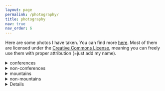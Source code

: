```yaml
---
layout: page
permalink: /photography/
title: photography
nav: true
nav_order: 6
---
```


Here are some photos I have taken. You can find more [here](https://www.flickr.com/photos/57449897@N07/). Most of them are licensed under the [Creative Commons License](https://creativecommons.org/share-your-work/cclicenses/), meaning you can freely use them with proper attribution (=just add my name).
<details>
        
  <summary>conferences</summary>
        
  <li><a href="https://flic.kr/s/aHBqjBZ69P">Workshop "Background beliefs in the construction of meaning"</a>, Tübingen, Germany, 2025</li>
        
  <li><a href="https://flic.kr/s/aHBqjC5rNX">The 24th Amsterdam Colloquium</a>, Amsterdam, Netherlands, 2024</li>
        
  <li><a href="https://flic.kr/s/aHBqjBzdz6">MECORE closing workshop</a>, Konstanz, Germany, 2024</li>
        
  <li><a href="https://flic.kr/s/aHBqjBzgKS">Linguistics of Political Discourse summer school</a>, Graz, 2024</li>
    
  <li><a href="https://flic.kr/s/aHBqjBoSHs">Workshop "Polar Question Meaning Across Languages"</a>, Amsterdam, Netherlands, 2024</li>
    
  <li><a href="https://flic.kr/s/aHBqjAfirU">The Acquaintance Inference Workshop</a>, Konstanz, Germany, 2022</li>
       
  <li><a href="https://www.flickr.com/gp/57449897@N07/PL4saaeW66">NASSLLI summer school</a>, Los Angeles, USA, 2022</li>
  <li><a href="https://www.flickr.com/gp/57449897@N07/6B0n6s6jLT">Natural Concepts Workshop</a>, Hegne, Germany, 2022</li>
        
  <li><a href="https://flic.kr/s/aHskpJRPcV">Workshop "Differentiating contents"</a>, Pittsburgh, USA, 2015</li>
</details>
        
<details>
  <summary>non-conferences</summary>
         
 <!--        <p><a href="">Rally against budget cuts in higher education</a>, Utrecht, Netherlands</p> -->
  <li><a href="https://www.flickr.com/gp/57449897@N07/rW80m6W928">St. Maarten parade</a>, Utrecht, Netherlands</li>
  <li><a href="https://www.flickr.com/photos/57449897@N07/albums/72177720297233746/">Peace rally</a>, Stuttgart, Germany</li>
  <li><a href="https://www.flickr.com/photos/57449897@N07/albums/72157713426692871/">8th of March demonstration</a>, Barcelona, Spain</li>
  <br>
</details>
         
    
    
<details>
        <summary>mountains</summary>
        
    <!--    Surselva, Graubünden, Switzerland https://flic.kr/s/aHBqjzypeE
        Engadine, Graubünden, Switzerland https://flic.kr/s/aHBqjBX7nP
        Alpine villages https://flic.kr/s/aHBqjBXckJ
        
        Ticino -->
        
        <li><a href="https://flic.kr/s/aHBqjBXckJ" target="_blank">Alpine village</a>, Austria/Switzerland</li>
        <li><a href="https://flic.kr/s/aHsmnoBGrJ" target="_blank">The Alps</a>, a collection of favorites</li>
        <li><a href="https://flic.kr/s/aHskHLvFSN" target="_blank">Colorado Trail</a>, USA, 2018</li>
        <li><a href="https://flic.kr/s/aHskX6434T" target="_blank">Denali National Park</a>, Alaska, USA, 2012-2013</li>
        <li><a href="https://flic.kr/s/aHsmMJ5Crq" target="_blank">Joshua Tree National Park</a>, California, USA</li>
        <li><a href="https://flic.kr/s/aHskHKTm1q" target="_blank">Pacific Crest Trail (Oregon and Washington)</a>, USA, 2017</li>
        <li><a href="https://flic.kr/s/aHBqjzypeE" target="_blank">Surselva</a>, Graubünden, Switzerland</li>
        <li><a href="https://flic.kr/s/aHskX6434T" target="_blank">Yosemite National Park</a>, California, USA, a collection of favorites</li>
       
    
  
          <br>
</details>
    
    
<details>
      <summary>non-mountains</summary>
        
        <li><a href="https://flic.kr/s/aHBqjC5xgb">Arizona</a>, USA</li>
        <li><a href="https://flic.kr/s/aHBqjC5sU9">Bodensee</a>, Germany/Austria/Switzerland</li>
        <li><a href="https://flic.kr/s/aHBqjC5FQn">Blumeninsel Mainau (Flower Island Mainau)</a>, Germany</li>
        <li><a href="https://www.flickr.com/gp/57449897@N07/P24Mi0ML69">California</a>, USA</li>
        <li><a href="https://flic.kr/s/aHBqjAi8ro">Crete</a>, Greece</li>
        <li><a href="https://flic.kr/s/aHBqjC5xfz">Konstanz</a>, Germany</li>
        <li><a href="https://www.flickr.com/gp/57449897@N07/NM022K6U5L">Los Angeles</a>, USA</li>
        <li><a href="https://flic.kr/s/aHBqjAzG7T">Madeira</a>, Portugal</li>
        <li><a href="https://flic.kr/s/aHskPWzG9d">Naples</a>, Italy</li>
        <li><a href="https://flic.kr/s/aHBqjC5x61">New York</a>, USA</li>
        <li><a href="https://flic.kr/s/aHBqjC5sQB">Paris</a>, France</li>
        <li><a href="https://flic.kr/s/aHsmG8yXeY">Riga</a>, Latvia</li>
        <li><a href="https://flic.kr/s/aHskTNxhPL">Salzburg</a>, Austria</li>
        <li><a href="https://flic.kr/s/aHBqjC5tyH">Tübingen</a>, Germany</li>
        <li><a href="https://flic.kr/s/aHBqjB9nyW">Vienna</a>, Austria</li>
         <br>
</details>
    
<details>
            
            <summary>faces</summary>
                <li><a href="https://www.flickr.com/gp/57449897@N07/143mmSLs7u">others</a></li>
      <li><a href="https://www.flickr.com/gp/57449897@N07/R6622e3691">self</a></li>
</details>
    
<br>
    